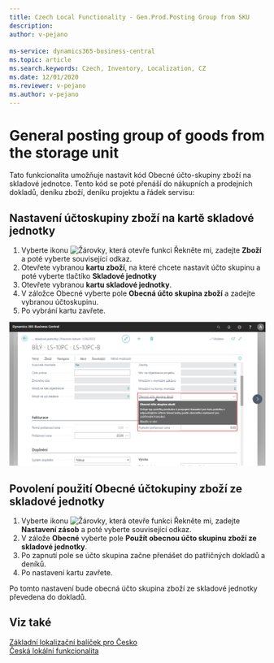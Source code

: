 ```yaml
---
title: Czech Local Functionality - Gen.Prod.Posting Group from SKU
description: 
author: v-pejano

ms-service: dynamics365-business-central
ms.topic: article
ms.search.keywords: Czech, Inventory, Localization, CZ
ms.date: 12/01/2020
ms.reviewer: v-pejano
ms.author: v-pejano
---
```


# General posting group of goods from the storage unit

Tato funkcionalita umožňuje nastavit kód Obecné účto-skupiny zboží na skladové jednotce. Tento kód se poté přenáší do nákupních a prodejních dokladů, deníku zboží, deníku projektu a řádek servisu:

## Nastavení účtoskupiny zboží na kartě skladové jednotky

1. Vyberte ikonu ![Žárovky, která otevře funkci Řekněte mi](../../media/ui-search/search_small.png "Řekněte mi, co chcete dělat"), zadejte **Zboží** a poté vyberte související odkaz.
2. Otevřete vybranou **kartu zboží**, na které chcete nastavit účto skupinu a poté vyberte tlačtíko **Skladové jednotky**
3. Otevřete vybranou **kartu skladové jednotky**.
4. V záložce Obecné vyberte pole **Obecná účto skupina zboží** a zadejte vybranou účtoskupinu.
5. Po vybrání kartu zavřete.

![Obecná účto skupina zboží na kartě skladové jednotky](Media/prod-group-from-sku.png)

## Povolení použití Obecné účtokupiny zboží ze skladové jednotky

1. Vyberte ikonu ![Žárovky, která otevře funkci Řekněte mi](../../media/ui-search/search_small.png "Řekněte mi, co chcete dělat"), zadejte **Nastavení zásob** a poté vyberte související odkaz.
2. V zálože **Obecné** vyberte pole **Použít obecnou účto skupinu zboží ze skladové jednotky**.
3. Po zapnutí pole se účto skupina začne přenášet do patřičných dokladů a deníků.
4. Po nastavení kartu zavřete.

Po tomto nastavení bude obecná účto skupina zboží ze skladové jednotky převedena do dokladů.

## Viz také

[Základní lokalizační balíček pro Česko](ui-extensions-core-localization-pack-cz.md)  
[Česká lokální funkcionalita](czech-local-functionality.md)  